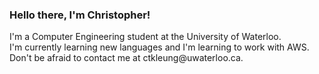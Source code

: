 ### Hello there, I'm Christopher!
</ul> I'm a Computer Engineering student at the University of Waterloo.<br />
</ul> I'm currently learning new languages and I'm learning to work with AWS. <br />
</ul> Don't be afraid to contact me at ctkleung@uwaterloo.ca. <br />

<!--
Hello there, I'm Christopher!
 I'm a Computer Engineering student at the University of Waterloo.
🤚    On the side, I'm currently learning to work with cloud platforms like AWS.
📫   Feel free to check out my repositories below and contact me at ctkleung@uwaterloo.ca!
-->
